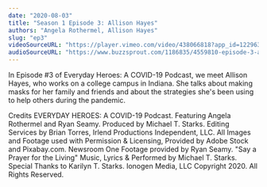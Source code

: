 ```yaml
---
date: "2020-08-03"
title: "Season 1 Episode 3: Allison Hayes"
authors: "Angela Rothermel, Allison Hayes"
slug: "ep3"
videoSourceURL: "https://player.vimeo.com/video/438066818?app_id=122963"
audioSourceURL: "https://www.buzzsprout.com/1186835/4559810-episode-3-allison-hayes.mp3"
---
```


In Episode #3 of Everyday Heroes: A COVID-19 Podcast, we meet Allison Hayes, who works on a college campus in Indiana. She talks about making masks for her family and friends and about the strategies she's been using to help others during the pandemic.

Credits
EVERYDAY HEROES: A COVID-19 Podcast. Featuring Angela Rothermel and Ryan Seamy. Produced by Michael T. Starks. Editing Services by Brian Torres, Irlend Productions Independent, LLC. All Images and Footage used with Permission & Licensing, Provided by Adobe Stock and Pixabay.com. Newsroom One Footage provided by Ryan Seamy. "Say a Prayer for the Living" Music, Lyrics & Performed by Michael T. Starks. Special Thanks to Karilyn T. Starks. Ionogen Media, LLC Copyright 2020. All Rights Reserved.
